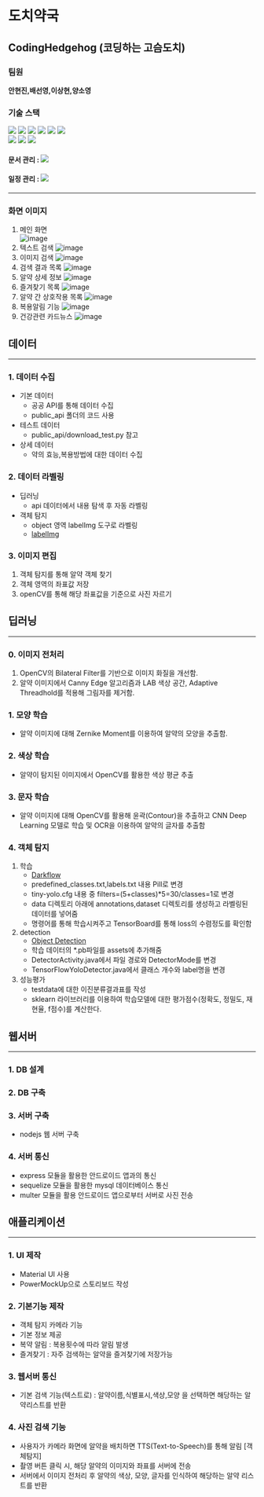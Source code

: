 # 도치약국

## CodingHedgehog (코딩하는 고슴도치)

### 팀원 
__안현진,배선영,이상현,양소영__

### 기술 스택
<p>
    <img src="https://img.shields.io/badge/JAVA-007396?style=flat-square&logo=java&logoColor=white">
    <img src="https://img.shields.io/badge/Python-3776AB?style=flat-square&logo=python&logoColor=white">
    <img src="https://img.shields.io/badge/Android Studio-3DDC84?style=flat-square&logo=android&logoColor=white">
    <img src="https://img.shields.io/badge/Node.js-339933?style=flat-square&logo=Node.js&logoColor=white">
    <img src="https://img.shields.io/badge/Tensorflow-FF6F00?style=flat-square&logo=Tensorflow&logoColor=white">
    <img src="https://img.shields.io/badge/mysql-4479A1?style=flat-square&logo=mysql&logoColor=white">
    <br>
    <img src="https://img.shields.io/badge/amazon aws-232F3E?style=flat-square&logo=amazonaws&logoColor=white">
    <img src="https://img.shields.io/badge/google cloud-4285F4?style=flat-square&logo=googlecloud&logoColor=white">
    <img src="https://img.shields.io/badge/linux-FCC624?style=flat-square&logo=linux&logoColor=white">
</p>

#### 문서 관리 : <img src="https://img.shields.io/badge/slack-4A154B?style=flat-square&logo=slack&logoColor=white">
#### 일정 관리 : <img src="https://img.shields.io/badge/trello-0052CC?style=flat-square&logo=trello&logoColor=white">
<hr>

### 화면 이미지
1. 메인 화면<br>
![image](https://user-images.githubusercontent.com/46213180/122176760-ecb08980-cebf-11eb-9b81-76eaa7297045.png)<br>
2. 텍스트 검색
![image](https://user-images.githubusercontent.com/46213180/122176882-0b168500-cec0-11eb-834e-7819078d145c.png)
3. 이미지 검색
![image](https://user-images.githubusercontent.com/46213180/122176926-15d11a00-cec0-11eb-92c8-6a82b9145bf8.png)
4. 검색 결과 목록
![image](https://user-images.githubusercontent.com/46213180/122176961-1d90be80-cec0-11eb-919f-108090252af2.png)
5. 알약 상세 정보
![image](https://user-images.githubusercontent.com/46213180/122176992-271a2680-cec0-11eb-8999-888cf2181813.png)
6. 즐겨찾기 목록
![image](https://user-images.githubusercontent.com/46213180/122177029-2e413480-cec0-11eb-9f02-91ce88fed643.png)
7. 알약 간 상호작용 목록
![image](https://user-images.githubusercontent.com/46213180/122177076-3d27e700-cec0-11eb-986d-477d89b07a85.png)
8. 복용알림 기능
![image](https://user-images.githubusercontent.com/46213180/122177120-46b14f00-cec0-11eb-8c80-3f94527b05f5.png)
9. 건강관련 카드뉴스
![image](https://user-images.githubusercontent.com/46213180/122177159-4fa22080-cec0-11eb-9920-3d7cc52900eb.png)

## 데이터
----------------------------
### 1. 데이터 수집
- 기본 데이터
  - 공공 API를 통해 데이터 수집
  - public_api 폴더의 코드 사용
- 테스트 데이터
  - public_api/download_test.py 참고
- 상세 데이터
  - 약의 효능,복용방법에 대한 데이터 수집

### 2. 데이터 라벨링
- 딥러닝
  - api 데이터에서 내용 탐색 후 자동 라벨링
- 객체 탐지
  - object 영역 labelImg 도구로 라벨링
  - [labelImg](https://github.com/tzutalin/labelImg)

### 3. 이미지 편집
1. 객체 탐지를 통해 알약 객체 찾기
2. 객체 영역의 좌표값 저장
3. openCV를 통해 해당 좌표값을 기준으로 사진 자르기

## 딥러닝
----------------------------
### 0. 이미지 전처리
1. OpenCV의 Bilateral Filter를 기반으로 이미지 화질을 개선함.
2. 알약 이미지에서 Canny Edge 알고리즘과 LAB 색상 공간, Adaptive Threadhold를 적용해  그림자를 제거함.

### 1. 모양 학습
- 알약 이미지에 대해 Zernike Moment를 이용하여 알약의 모양을 추출함.

### 2. 색상 학습
- 알약이 탐지된 이미지에서 OpenCV를 활용한 색상 평균 추출

### 3. 문자 학습
- 알약 이미지에 대해 OpenCV를 활용해 윤곽(Contour)을 추출하고 CNN Deep Learning 모델로 학습 및 OCR을 이용하여 알약의 글자를 추출함

### 4. 객체 탐지
1. 학습
    - [Darkflow](https://junyoung-jamong.github.io/deep/learning/2019/01/22/Darkflow%EB%A5%BC-%ED%99%9C%EC%9A%A9%ED%95%B4-YOLO%EB%AA%A8%EB%8D%B8-%EC%9D%B4%EB%AF%B8%EC%A7%80-%EB%94%94%ED%85%8D%EC%85%98-%EA%B5%AC%ED%98%84-in-windows.html)
    - predefined_classes.txt,labels.txt 내용 Pill로 변경
    - tiny-yolo.cfg 내용 중 filters=(5+classes)*5=30/classes=1로 변경
    - data 디렉토리 아래에 annotations,dataset 디렉토리를 생성하고 라벨링된 데이터를 넣어줌
    - 명령어를 통해 학습시켜주고 TensorBoard를 통해 loss의 수렴정도를 확인함
2. detection
    - [Object Detection](https://junyoung-jamong.github.io/machine/learning/2019/01/25/Android%EC%97%90%EC%84%9C-%EB%82%B4-YOLO%EB%AA%A8%EB%8D%B8-%EC%82%AC%EC%9A%A9%ED%95%98%EA%B8%B0.html)
    - 학습 데이터의 *.pb파일를 assets에 추가해줌
    - DetectorActivity.java에서 파일 경로와 DetectorMode를 변경
    - TensorFlowYoloDetector.java에서 클래스 개수와 label명을 변경
3. 성능평가
    - testdata에 대한 이진분류결과표를 작성
    - sklearn 라이브러리를 이용하여 학습모델에 대한 평가점수(정확도, 정밀도, 재현율, f점수)를 계산한다.
    
## 웹서버
----------------------------
### 1. DB 설계
### 2. DB 구축
### 3. 서버 구축
- nodejs 웹 서버 구축
### 4. 서버 통신
- express 모듈을 활용한 안드로이드 앱과의 통신
- sequelize 모듈을 활용한 mysql 데이터베이스 통신
- multer 모듈을 활용 안드로이드 앱으로부터 서버로 사진 전송

## 애플리케이션
----------------------------
### 1. UI 제작
- Material UI 사용
- PowerMockUp으로 스토리보드 작성

### 2. 기본기능 제작
- 객체 탐지 카메라 기능
- 기본 정보 제공
- 복약 알림 : 복용횟수에 따라 알림 발생
- 즐겨찾기 : 자주 검색하는 알약을 즐겨찾기에 저장가능

### 3. 웹서버 통신
- 기본 검색 기능(텍스트로) : 알약이름,식별표시,색상,모양 을 선택하면 해당하는 알약리스트를 반환

### 4. 사진 검색 기능
- 사용자가 카메라 화면에 알약을 배치하면 TTS(Text-to-Speech)를 통해 알림 [객체탐지]
- 촬영 버튼 클릭 시, 해당 알약의 이미지와 좌표를 서버에 전송
- 서버에서 이미지 전처리 후 알약의 색상, 모양, 글자를 인식하여 해당하는 알약 리스트를 반환
